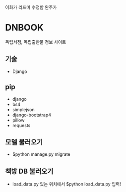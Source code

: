 이화가 리드미 수정함
완주가 

# DNBOOK
독립서점, 독립출판물 정보 사이트

## 기술
- Django

## pip
- django
- bs4
- simplejson
- django-bootstrap4
- pillow
- requests

## 모델 불러오기
- $python manage.py migrate

## 책방 DB 불러오기
- load_data.py 있는 위치에서 $python load_data.py 입력!
